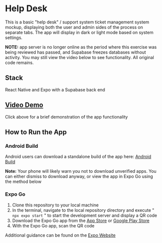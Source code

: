 # Help Desk
This is a basic "help desk" / support system ticket management system mockup, displaying both the user and admin sides of the process on separate tabs. The app will display in dark or light mode based on system settings.

**NOTE:** app server is no longer online as the period where this exercise was being reviewed has passed, and Supabase freezes databases without activity. You may still view the video below to see functionality. All original code remains.

## Stack
React Native and Expo with a Supabase back end

## [Video Demo](https://youtu.be/5JLSugHEM4I?si=UB1JntUxuuq5GJJw)
Click above for a brief demonstration of the app functionality

## How to Run the App
### Android Build
Android users can download a standalone build of the app here: [Android Build](https://expo.dev/accounts/arkfuldodger/projects/help-desk/builds/f74f6204-a7fb-4204-9f72-73a48db66a15)

**Note:** Your phone will likely warn you not to download unverified apps. You can either dismiss to download anyway, or view the app in Expo Go using the method below

### Expo Go
1. Clone this repository to your local machine
2. In the terminal, navigate to the local repository directory and execute " `npx expo start` " to start the development server and display a QR code
3. Download the Expo Go app from the [App Store](https://apps.apple.com/us/app/expo-go/id982107779) or [Google Play Store](https://play.google.com/store/apps/details?id=host.exp.exponent&hl=en_US&gl=US)
4. With the Expo Go app, scan the QR code

Additional guidance can be found on the [Expo Website](https://docs.expo.dev/get-started/expo-go/)

